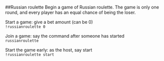 ##Russian roulette
Begin a game of Russian roulette. The game is only one round, and every player has an equal chance of being the loser.

Start a game: give a bet amount (can be 0)  
`!russianroulette 0`

Join a game: say the command after someone has started  
`russianroulette`

Start the game early: as the host, say start  
`!russianroulette start`
